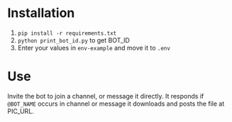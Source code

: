 # Installation

1. `pip install -r requirements.txt`
2. `python print_bot_id.py` to get BOT_ID
3. Enter your values in `env-example` and move it to `.env`

# Use

Invite the bot to join a channel, or message it directly. It responds if
`@BOT_NAME` occurs in channel or message it downloads and posts the file at
PIC_URL.
